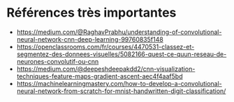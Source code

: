 # Références très importantes

- https://medium.com/@RaghavPrabhu/understanding-of-convolutional-neural-network-cnn-deep-learning-99760835f148
- https://openclassrooms.com/fr/courses/4470531-classez-et-segmentez-des-donnees-visuelles/5082166-quest-ce-quun-reseau-de-neurones-convolutif-ou-cnn
- https://medium.com/@deepeshdeepakdd2/cnn-visualization-techniques-feature-maps-gradient-ascent-aec4f4aaf5bd
- https://machinelearningmastery.com/how-to-develop-a-convolutional-neural-network-from-scratch-for-mnist-handwritten-digit-classification/
